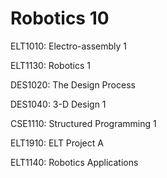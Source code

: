 # Robotics 10

ELT1010: Electro-assembly 1

ELT1130: Robotics 1

DES1020: The Design Process

DES1040: 3-D Design 1

CSE1110: Structured Programming 1

ELT1910: ELT Project A

ELT1140: Robotics Applications